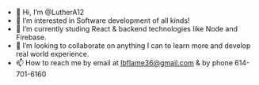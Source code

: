 - 👋 Hi, I’m @LutherA12
- 👀 I’m interested in Software development of all kinds!
- 🌱 I’m currently studing React & backend technologies like Node and Firebase.
- 💞️ I’m looking to collaborate on anything I can to learn more and develop real world experience.
- 📫 How to reach me by email at lbflame36@gmail.com & by phone 614-701-6160
